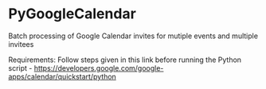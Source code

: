 # PyGoogleCalendar
Batch processing of Google Calendar invites for mutiple events and multiple invitees

Requirements:
Follow steps given in this link before running the Python script  - https://developers.google.com/google-apps/calendar/quickstart/python 
